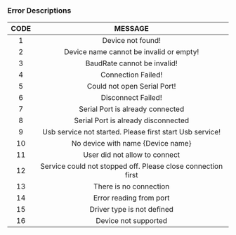 ### Error Descriptions
| CODE |                            MESSAGE                           |
|:----:|:------------------------------------------------------------:|
|   1  | Device not found!                                            |
|   2  | Device name cannot be invalid or empty!                      |
|   3  | BaudRate cannot be invalid!                                  |
|   4  | Connection Failed!                                           |
|   5  | Could not open Serial Port!                                  |
|   6  | Disconnect Failed!                                           |
|   7  | Serial Port is already connected                             |
|   8  | Serial Port is already disconnected                          |
|   9  | Usb service not started. Please first start Usb service!     |
|  10  | No device with name {Device name}                            |
|  11  | User did not allow to connect                                |
|  12  | Service could not stopped off. Please close connection first |
|  13  | There is no connection                                       |
|  14  | Error reading from port                                      |
|  15  | Driver type is not defined                                   |
|  16  | Device not supported                                         |

